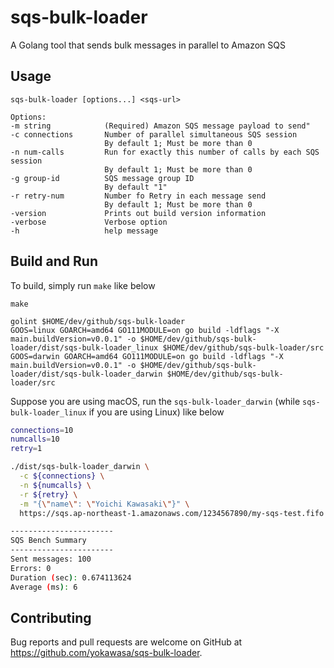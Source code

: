 # sqs-bulk-loader
A Golang tool that sends bulk messages in parallel to Amazon SQS

## Usage

```
sqs-bulk-loader [options...] <sqs-url>

Options:
-m string            (Required) Amazon SQS message payload to send"
-c connections       Number of parallel simultaneous SQS session
                     By default 1; Must be more than 0
-n num-calls         Run for exactly this number of calls by each SQS session
                     By default 1; Must be more than 0
-g group-id          SQS message group ID
                     By default "1"
-r retry-num         Number fo Retry in each message send
                     By default 1; Must be more than 0
-version             Prints out build version information
-verbose             Verbose option
-h                   help message
```

## Build and Run

To build, simply run `make` like below
```
make

golint $HOME/dev/github/sqs-bulk-loader
GOOS=linux GOARCH=amd64 GO111MODULE=on go build -ldflags "-X main.buildVersion=v0.0.1" -o $HOME/dev/github/sqs-bulk-loader/dist/sqs-bulk-loader_linux $HOME/dev/github/sqs-bulk-loader/src
GOOS=darwin GOARCH=amd64 GO111MODULE=on go build -ldflags "-X main.buildVersion=v0.0.1" -o $HOME/dev/github/sqs-bulk-loader/dist/sqs-bulk-loader_darwin $HOME/dev/github/sqs-bulk-loader/src
```

Suppose you are using macOS, run the `sqs-bulk-loader_darwin` (while `sqs-bulk-loader_linux` if you are using Linux) like below

```bash
connections=10
numcalls=10
retry=1

./dist/sqs-bulk-loader_darwin \
  -c ${connections} \
  -n ${numcalls} \
  -r ${retry} \
  -m "{\"name\": \"Yoichi Kawasaki\"}" \
  https://sqs.ap-northeast-1.amazonaws.com/1234567890/my-sqs-test.fifo

-----------------------
SQS Bench Summary
-----------------------
Sent messages: 100
Errors: 0
Duration (sec): 0.674113624
Average (ms): 6
```

## Contributing

Bug reports and pull requests are welcome on GitHub at https://github.com/yokawasa/sqs-bulk-loader.
